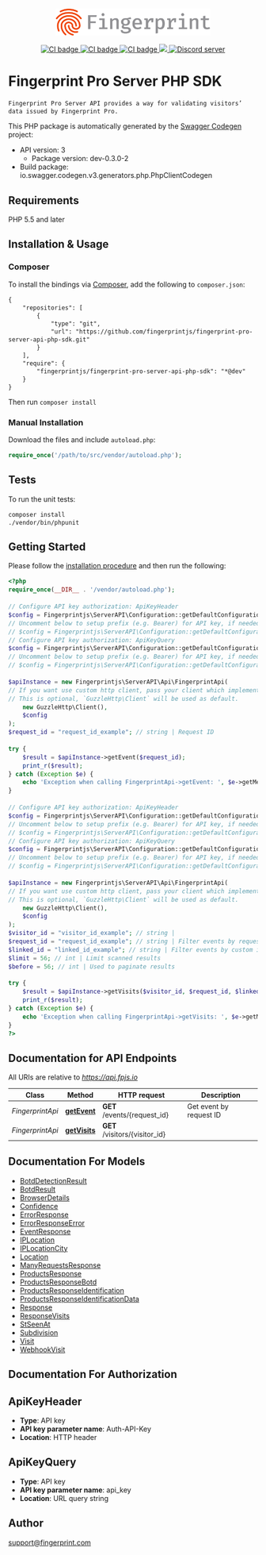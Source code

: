 <p align="center">
    <a href="https://fingerprint.com">
        <picture>
            <source media="(prefers-color-scheme: dark)" srcset="https://raw.githubusercontent.com/fingerprintjs/fingerprint-pro-server-api-php-sdk/main/.github/resources/logo_light.svg" />
            <source media="(prefers-color-scheme: light)" srcset="https://raw.githubusercontent.com/fingerprintjs/fingerprint-pro-server-api-php-sdk/main/.github/resources/logo_dark.svg" />
            <img src="https://raw.githubusercontent.com/fingerprintjs/fingerprint-pro-server-api-php-sdk/main/.github/resources/logo_light.svg" alt="Fingerprint logo" width="312px" />
        </picture>
    </a>
</p>
<p align="center">
    <a href="https://github.com/fingerprintjs/fingerprint-pro-server-api-php-sdk/actions/workflows/release.yml">
        <img src="https://github.com/fingerprintjs/fingerprint-pro-server-api-php-sdk/actions/workflows/release.yml/badge.svg" alt="CI badge" />
    </a>
    <a href="https://github.com/fingerprintjs/fingerprint-pro-server-api-php-sdk/actions/workflows/test.yml">
        <img src="https://github.com/fingerprintjs/fingerprint-pro-server-api-php-sdk/actions/workflows/test.yml/badge.svg" alt="CI badge" />
    </a>
    <a href="https://github.com/fingerprintjs/fingerprint-pro-server-api-php-sdk/actions/workflows/functional.yml">
        <img src="https://github.com/fingerprintjs/fingerprint-pro-server-api-php-sdk/actions/workflows/functional.yml/badge.svg" alt="CI badge" />
    </a>
    <a href="https://opensource.org/licenses/MIT">
        <img src="https://img.shields.io/:license-mit-blue.svg?style=flat"/>
    </a>
    <a href="https://discord.gg/39EpE2neBg">
        <img src="https://img.shields.io/discord/852099967190433792?style=logo&label=Discord&logo=Discord&logoColor=white" alt="Discord server">
    </a>
</p>

# Fingerprint Pro Server PHP SDK
    Fingerprint Pro Server API provides a way for validating visitors’ data issued by Fingerprint Pro.

This PHP package is automatically generated by the [Swagger Codegen](https://github.com/swagger-api/swagger-codegen) project:

- API version: 3
    - Package version: dev-0.3.0-2
- Build package: io.swagger.codegen.v3.generators.php.PhpClientCodegen

## Requirements

PHP 5.5 and later

## Installation & Usage
### Composer

To install the bindings via [Composer](http://getcomposer.org/), add the following to `composer.json`:

```
{
    "repositories": [
        {
            "type": "git",
            "url": "https://github.com/fingerprintjs/fingerprint-pro-server-api-php-sdk.git"
        }
    ],
    "require": {
        "fingerprintjs/fingerprint-pro-server-api-php-sdk": "*@dev"
    }
}
```

Then run `composer install`

### Manual Installation

Download the files and include `autoload.php`:

```php
require_once('/path/to/src/vendor/autoload.php');
```

## Tests

To run the unit tests:

```
composer install
./vendor/bin/phpunit
```

## Getting Started

Please follow the [installation procedure](#installation--usage) and then run the following:

```php
<?php
require_once(__DIR__ . '/vendor/autoload.php');

// Configure API key authorization: ApiKeyHeader
$config = Fingerprintjs\ServerAPI\Configuration::getDefaultConfiguration()->setApiKey('Auth-API-Key', 'YOUR_API_KEY');
// Uncomment below to setup prefix (e.g. Bearer) for API key, if needed
// $config = Fingerprintjs\ServerAPI\Configuration::getDefaultConfiguration()->setApiKeyPrefix('Auth-API-Key', 'Bearer');
// Configure API key authorization: ApiKeyQuery
$config = Fingerprintjs\ServerAPI\Configuration::getDefaultConfiguration()->setApiKey('api_key', 'YOUR_API_KEY');
// Uncomment below to setup prefix (e.g. Bearer) for API key, if needed
// $config = Fingerprintjs\ServerAPI\Configuration::getDefaultConfiguration()->setApiKeyPrefix('api_key', 'Bearer');

$apiInstance = new Fingerprintjs\ServerAPI\Api\FingerprintApi(
// If you want use custom http client, pass your client which implements `GuzzleHttp\ClientInterface`.
// This is optional, `GuzzleHttp\Client` will be used as default.
    new GuzzleHttp\Client(),
    $config
);
$request_id = "request_id_example"; // string | Request ID

try {
    $result = $apiInstance->getEvent($request_id);
    print_r($result);
} catch (Exception $e) {
    echo 'Exception when calling FingerprintApi->getEvent: ', $e->getMessage(), PHP_EOL;
}

// Configure API key authorization: ApiKeyHeader
$config = Fingerprintjs\ServerAPI\Configuration::getDefaultConfiguration()->setApiKey('Auth-API-Key', 'YOUR_API_KEY');
// Uncomment below to setup prefix (e.g. Bearer) for API key, if needed
// $config = Fingerprintjs\ServerAPI\Configuration::getDefaultConfiguration()->setApiKeyPrefix('Auth-API-Key', 'Bearer');
// Configure API key authorization: ApiKeyQuery
$config = Fingerprintjs\ServerAPI\Configuration::getDefaultConfiguration()->setApiKey('api_key', 'YOUR_API_KEY');
// Uncomment below to setup prefix (e.g. Bearer) for API key, if needed
// $config = Fingerprintjs\ServerAPI\Configuration::getDefaultConfiguration()->setApiKeyPrefix('api_key', 'Bearer');

$apiInstance = new Fingerprintjs\ServerAPI\Api\FingerprintApi(
// If you want use custom http client, pass your client which implements `GuzzleHttp\ClientInterface`.
// This is optional, `GuzzleHttp\Client` will be used as default.
    new GuzzleHttp\Client(),
    $config
);
$visitor_id = "visitor_id_example"; // string | 
$request_id = "request_id_example"; // string | Filter events by requestId
$linked_id = "linked_id_example"; // string | Filter events by custom identifier
$limit = 56; // int | Limit scanned results
$before = 56; // int | Used to paginate results

try {
    $result = $apiInstance->getVisits($visitor_id, $request_id, $linked_id, $limit, $before);
    print_r($result);
} catch (Exception $e) {
    echo 'Exception when calling FingerprintApi->getVisits: ', $e->getMessage(), PHP_EOL;
}
?>
```

## Documentation for API Endpoints

All URIs are relative to *https://api.fpjs.io*

Class | Method | HTTP request | Description
------------ | ------------- | ------------- | -------------
*FingerprintApi* | [**getEvent**](docs/Api/FingerprintApi.md#getevent) | **GET** /events/{request_id} | Get event by request ID
*FingerprintApi* | [**getVisits**](docs/Api/FingerprintApi.md#getvisits) | **GET** /visitors/{visitor_id} | 

## Documentation For Models

 - [BotdDetectionResult](docs/Model/BotdDetectionResult.md)
 - [BotdResult](docs/Model/BotdResult.md)
 - [BrowserDetails](docs/Model/BrowserDetails.md)
 - [Confidence](docs/Model/Confidence.md)
 - [ErrorResponse](docs/Model/ErrorResponse.md)
 - [ErrorResponseError](docs/Model/ErrorResponseError.md)
 - [EventResponse](docs/Model/EventResponse.md)
 - [IPLocation](docs/Model/IPLocation.md)
 - [IPLocationCity](docs/Model/IPLocationCity.md)
 - [Location](docs/Model/Location.md)
 - [ManyRequestsResponse](docs/Model/ManyRequestsResponse.md)
 - [ProductsResponse](docs/Model/ProductsResponse.md)
 - [ProductsResponseBotd](docs/Model/ProductsResponseBotd.md)
 - [ProductsResponseIdentification](docs/Model/ProductsResponseIdentification.md)
 - [ProductsResponseIdentificationData](docs/Model/ProductsResponseIdentificationData.md)
 - [Response](docs/Model/Response.md)
 - [ResponseVisits](docs/Model/ResponseVisits.md)
 - [StSeenAt](docs/Model/StSeenAt.md)
 - [Subdivision](docs/Model/Subdivision.md)
 - [Visit](docs/Model/Visit.md)
 - [WebhookVisit](docs/Model/WebhookVisit.md)

## Documentation For Authorization


## ApiKeyHeader

- **Type**: API key
- **API key parameter name**: Auth-API-Key
- **Location**: HTTP header

## ApiKeyQuery

- **Type**: API key
- **API key parameter name**: api_key
- **Location**: URL query string


## Author

support@fingerprint.com

